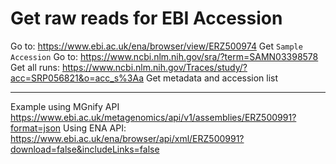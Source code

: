 # Get raw reads for EBI Accession

Go to: https://www.ebi.ac.uk/ena/browser/view/ERZ500974
Get `Sample Accession` 
Go to: https://www.ncbi.nlm.nih.gov/sra/?term=SAMN03398578
Get all runs: https://www.ncbi.nlm.nih.gov/Traces/study/?acc=SRP056821&o=acc_s%3Aa
Get metadata and accession list

---------------------------------------------------------------------------------------

Example using MGnify API
https://www.ebi.ac.uk/metagenomics/api/v1/assemblies/ERZ500991?format=json
Using ENA API: 
https://www.ebi.ac.uk/ena/browser/api/xml/ERZ500991?download=false&includeLinks=false